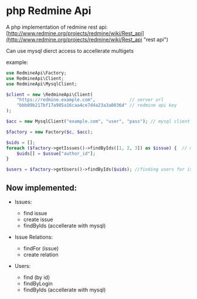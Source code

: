 php Redmine Api
==========

A php implementation of redmine rest api:
[http://www.redmine.org/projects/redmine/wiki/Rest_api](http://www.redmine.org/projects/redmine/wiki/Rest_api "rest api")

Can use mysql dierct access to accellerate multigets

example:


```php
use RedmineApi\Factory;
use RedmineApi\Client;
use RedmineApi\MysqlClient;

$client = new \RedmineApi\Client(
    "https://redmine.example.com",             // server url
    "bbb09b217bf17a905a16caa4ce7d4a23a3a0036d" // redmine api key
);

$acc = new MysqlClient("example.com", "user", "pass"); // mysql client to speed fetch

$factory = new Factory($c, $acc);

$uids = [];
foreach ($factory->getIssues()->findByIds([1, 2, 3]) as $issue) {  // multiget of given issues
    $uids[] = $ussue["author_id"];
}

$users = $factory->getUsers()->findByIds($uids); //finding users for issues
```



Now implemented:
----------
 * Issues:
    * find issue
    * create issue
    * findByIds (accellerate with mysql)

 * Issue Relations:
    * findFor (issue)
    * create relation

 * Users:
    * find (by id)
    * findByLogin
    * findByIds (accellerate with mysql)